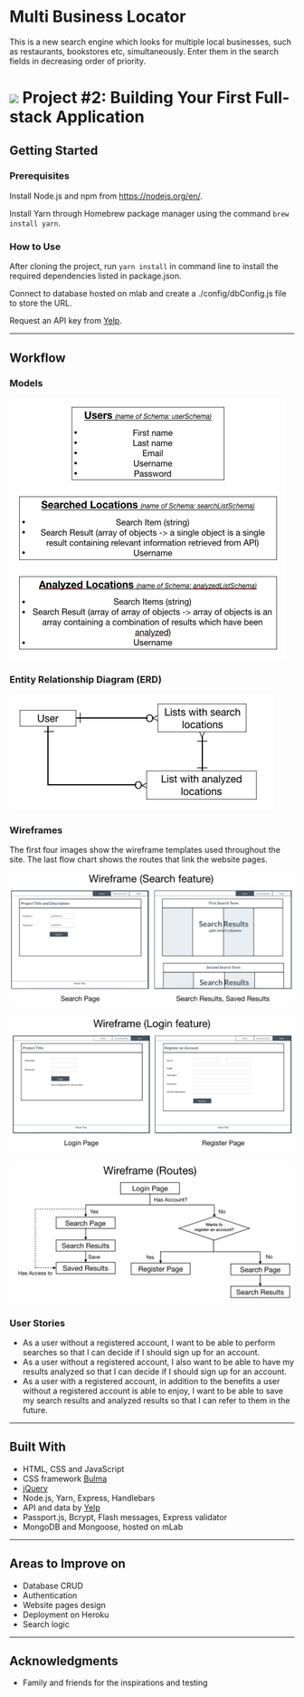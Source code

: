 # Multi Business Locator

This is a new search engine which looks for multiple local businesses, such as restaurants, bookstores etc, simultaneously. Enter them in the search fields in decreasing order of priority.

# ![](https://ga-dash.s3.amazonaws.com/production/assets/logo-9f88ae6c9c3871690e33280fcf557f33.png) Project #2: Building Your First Full-stack Application


## Getting Started

### Prerequisites

Install Node.js and npm from <https://nodejs.org/en/>.

Install Yarn through Homebrew package manager using the command `brew install yarn`.

### How to Use

After cloning the project, run `yarn install` in command line to install the required dependencies listed in package.json.

Connect to database hosted on mlab and create a ./config/dbConfig.js file to store the URL.

Request an API key from [Yelp](https://www.yelp.com.sg/singapore).

---

## Workflow

### Models

![alt text](https://github.com/chongct/project-2/blob/master/images/models.png "Models")

### Entity Relationship Diagram (ERD)

![alt text](https://github.com/chongct/project-2/blob/master/images/entity-relationship-diagram.png "ERD")

### Wireframes

The first four images show the wireframe templates used throughout the site.
The last flow chart shows the routes that link the website pages.

![alt text](https://github.com/chongct/project-2/blob/master/images/wireframe-search.png "Wireframe (Search feature)")

![alt text](https://github.com/chongct/project-2/blob/master/images/wireframe-login.png "Wireframe (Login feature)")

![alt text](https://github.com/chongct/project-2/blob/master/images/wireframe-routes.png "Wireframe (Routes)")

### User Stories

* As a user without a registered account, I want to be able to perform searches so that I can decide if I should sign up for an account.
* As a user without a registered account, I also want to be able to have my results analyzed so that I can decide if I should sign up for an account.
* As a user with a registered account, in addition to the benefits a user without a registered account is able to enjoy, I want to be able to save my search results and analyzed results so that I can refer to them in the future.

---

## Built With

* HTML, CSS and JavaScript
* CSS framework [Bulma](https://bulma.io/)
* [jQuery](http://jquery.com/)
* Node.js, Yarn, Express, Handlebars
* API and data by [Yelp](https://www.yelp.com.sg/singapore)
* Passport.js, Bcrypt, Flash messages, Express validator
* MongoDB and Mongoose, hosted on mLab

---

## Areas to Improve on
* Database CRUD
* Authentication
* Website pages design
* Deployment on Heroku
* Search logic

---

## Acknowledgments

* Family and friends for the inspirations and testing
